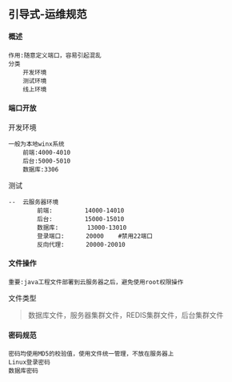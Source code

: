 ## 引导式-运维规范

#### 概述

```
作用:随意定义端口，容易引起混乱
分类
    开发环境
    测试环境
    线上环境
```

#### 端口开放

开发环境

```
一般为本地winx系统
    前端:4000-4010
    后台:5000-5010
    数据库:3306
```

测试

```
--	云服务器环境
        前端:			14000-14010
        后台:			15000-15010
        数据库:	    13000-13010
        登录端口:	   20000	#禁用22端口
        反向代理:	   20000-20010
```

#### 文件操作

```
重要:java工程文件部署到云服务器之后，避免使用root权限操作
```

文件类型

>数据库文件，服务器集群文件，REDIS集群文件，后台集群文件

#### 密码规范

```
密码均使用MD5的校验值，使用文件统一管理，不放在服务器上
Linux登录密码
数据库密码

```

